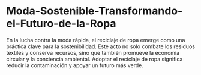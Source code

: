 # Moda-Sostenible-Transformando-el-Futuro-de-la-Ropa
En la lucha contra la moda rápida, el reciclaje de ropa emerge como una práctica clave para la sostenibilidad. Este acto no solo combate los residuos textiles y conserva recursos, sino que también promueve la economía circular y la conciencia ambiental. Adoptar el reciclaje de ropa significa reducir la contaminación y apoyar un futuro más verde.
